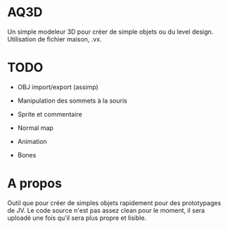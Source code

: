 # AQ3D
Un simple modeleur 3D pour créer de simple objets ou du level design.
Utilisation de fichier maison, .vx.

# TODO
- OBJ import/export (assimp)

- Manipulation des sommets à la souris

- Sprite et commentaire

- Normal map

- Animation

- Bones

# A propos

Outil que pour créer de simples objets rapidement pour des prototypages de JV.
Le code source n'est pas assez clean pour le moment, il sera uploadé une fois qu'il sera plus propre et lisible.
